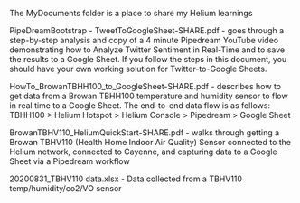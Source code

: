 The MyDocuments folder is a place to share my Helium learnings

PipeDreamBootstrap - TweetToGoogleSheet-SHARE.pdf - goes through a step-by-step analysis and copy of a 4 minute Pipedream YouTube video demonstrating how to Analyze Twitter Sentiment in Real-Time and to save the results to a Google Sheet. If you follow the steps in this document, you should have your own working solution for Twitter-to-Google Sheets.

HowTo_BrowanTBHH100_to_GoogleSheet-SHARE.pdf - describes how to get data from a Browan TBHH100 temperature and humidity sensor to flow in real time to a Google Sheet.
The end-to-end data flow is as follows: TBHH100 > Helium Hotspot > Helium Console > Pipedream > Google Sheet

BrowanTBHV110_HeliumQuickStart-SHARE.pdf - walks through getting a Browan TBHV110 (Health Home Indoor Air Quality) Sensor connected to the Helium network, connected to Cayenne, and capturing data to a Google Sheet via a Pipedream workflow

20200831_TBHV110 data.xlsx - Data collected from a TBHV110 temp/humidity/co2/VO sensor
